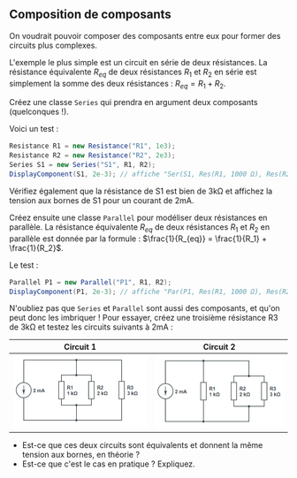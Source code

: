 ## Composition de composants

On voudrait pouvoir composer des composants entre eux pour former des circuits plus complexes.

L'exemple le plus simple est un circuit en série de deux résistances. La résistance équivalente $R_{eq}$ de deux résistances $R_1$ et $R_2$ en série est simplement la somme des deux résistances : $R_{eq} = R_1 + R_2$. 

Créez une classe `Series` qui prendra en argument deux composants (quelconques !).

Voici un test :
```csharp
Resistance R1 = new Resistance("R1", 1e3);
Resistance R2 = new Resistance("R2", 2e3);
Series S1 = new Series("S1", R1, R2);
DisplayComponent(S1, 2e-3); // affiche "Ser(S1, Res(R1, 1000 Ω), Res(R2, 2000 Ω)), U=6 V"
```

Vérifiez également que la résistance de S1 est bien de $3 \mathrm{k\Omega}$ et affichez la tension aux bornes de S1 pour un courant de $2 \mathrm{mA}$.

Créez ensuite une classe `Parallel` pour modéliser deux résistances en parallèle. La résistance équivalente $R_{eq}$ de deux résistances $R_1$ et $R_2$ en parallèle est donnée par la formule : $\frac{1}{R_{eq}} = \frac{1}{R_1} + \frac{1}{R_2}$.

Le test :
```csharp
Parallel P1 = new Parallel("P1", R1, R2);
DisplayComponent(P1, 2e-3); // affiche "Par(P1, Res(R1, 1000 Ω), Res(R2, 2000 Ω)), U=1,3333333333333333 V"
```

N'oubliez pas que `Series` et `Parallel` sont aussi des composants, et qu'on peut donc les imbriquer ! Pour essayer, créez une troisième résistance R3 de $3 \mathrm{k\Omega}$ et testez les circuits suivants à $2 \mathrm{mA}$ :


| Circuit 1 | Circuit 2 |
| - | - |
| ![](images/r1r2_r3.png) | ![](images/r1_r2r3.png) |

- Est-ce que ces deux circuits sont équivalents et donnent la même tension aux bornes, en théorie ?
- Est-ce que c'est le cas en pratique ? Expliquez.

